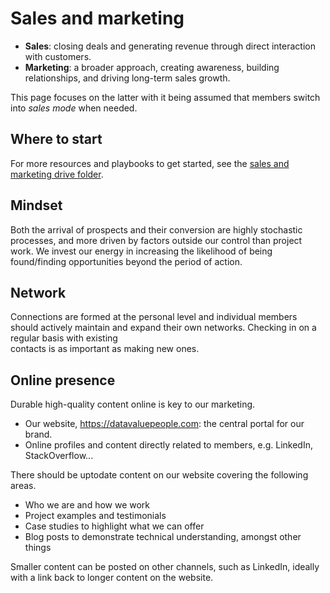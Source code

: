# Sales and marketing

- **Sales**: closing deals and generating revenue through direct interaction with 
  customers.
- **Marketing**: a broader approach, creating awareness, building relationships, and 
  driving long-term sales growth.

This page focuses on the latter with it being assumed that members switch into _sales 
mode_ when needed.

## Where to start

For more resources and playbooks to get started, see the [sales and marketing drive 
folder](https://drive.google.com/drive/u/0/folders/1cBEqjpyo35h50yy-uhFuzM7gY6LLSCaP).

## Mindset

Both the arrival of prospects and their conversion are highly stochastic processes, 
and more driven by factors outside our control than project work. We invest our energy 
in increasing the likelihood of being found/finding opportunities beyond the period of 
action.

## Network

Connections are formed at the personal level and individual members should actively 
maintain and expand their own networks. Checking in on a regular basis with existing  
contacts is as important as making new ones.

## Online presence

Durable high-quality content online is key to our marketing.
- Our website, https://datavaluepeople.com: the central portal for our brand. 
- Online profiles and content directly related to members, e.g. LinkedIn, StackOverflow...

There should be uptodate content on our website covering the following areas.
- Who we are and how we work
- Project examples and testimonials
- Case studies to highlight what we can offer
- Blog posts to demonstrate technical understanding, amongst other things

Smaller content can be posted on other channels, such as LinkedIn, ideally with a link 
back to longer content on the website.
